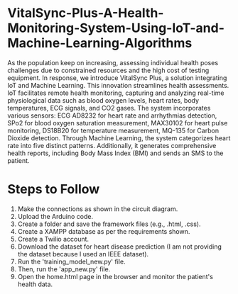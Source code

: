# VitalSync-Plus-A-Health-Monitoring-System-Using-IoT-and-Machine-Learning-Algorithms
As the population keep on increasing, assessing individual health poses challenges due to constrained resources and the high cost of testing equipment. In response, 
we introduce VitalSync Plus, a solution integrating IoT and Machine Learning. This innovation streamlines health assessments. IoT facilitates remote health monitoring, 
capturing and analyzing real-time physiological data such as blood oxygen levels, heart rates, body temperatures, ECG signals, and CO2 gases. The system incorporates various sensors: 
ECG AD8232 for heart rate and arrhythmias detection, SPo2 for blood oxygen saturation measurement, MAX30102 for heart pulse monitoring, DS18B20 for temperature measurement, MQ-135 for Carbon Dioxide detection. 
Through Machine Learning, the system categorizes heart rate into five distinct patterns. Additionally, it generates comprehensive health reports, including Body Mass Index (BMI) and sends an SMS to the patient.

# Steps to Follow
1. Make the connections as shown in the circuit diagram.
2. Upload the Arduino code.
3. Create a folder and save the framework files (e.g., .html, .css).
4. Create a XAMPP database as per the requirements shown.
5. Create a Twilio account.
6. Download the dataset for heart disease prediction (I am not providing the dataset because I used an IEEE dataset).
7. Run the 'training_model_new.py' file.
8. Then, run the 'app_new.py' file.
9. Open the home.html page in the browser and monitor the patient's health data.
